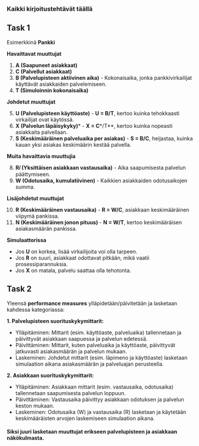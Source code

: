 ### Kaikki kirjoitustehtävät täällä

## Task 1

Esimerkkinä __Pankki__


 **Havaittavat muuttujat**

1. **A (Saapuneet asiakkaat)**
2. **C (Palvellut asiakkaat)**
3. **B (Palvelupisteen aktiivinen aika)** - Kokonaisaika, jonka pankkivirkailijat käyttävät asiakkaiden palvelemiseen.
4. **T (Simuloinnin kokonaisaika)**

**Johdetut muuttujat**

5. **U (Palvelupisteen käyttöaste)** - **U = B/T**, kertoo kuinka tehokkaasti virkailijat ovat käytössä.
6. **X (Palvelun läpäisykyky)**\* - ****X = C****\*/T\*\*, kertoo kuinka nopeasti asiakkaita palvellaan.
7. **S (Keskimääräinen palveluaika per asiakas)** - **S = B/C**, heijastaa, kuinka kauan yksi asiakas keskimäärin kestää palvella.

**Muita havaittavia muuttujia**

8. **R𝑖 (Yksittäisen asiakkaan vastausaika)** - Aika saapumisesta palvelun päättymiseen.
9. **W (Odotusaika, kumulatiivinen)** - Kaikkien asiakkaiden odotusaikojen summa.

**Lisäjohdetut muuttujat**

10. **R (Keskimääräinen vastausaika)** - **R = W/C**, asiakkaan keskimääräinen viipymä pankissa.
11. **N (Keskimääräinen jonon pituus)** - **N = W/T**, kertoo keskimääräisen asiakasmäärän pankissa.

**Simulaattorissa**

- Jos **U** on korkea, lisää virkailijoita voi olla tarpeen.
- Jos **R** on suuri, asiakkaat odottavat pitkään, mikä vaatii prosessiparannuksia.
- Jos **X** on matala, palvelu saattaa olla tehotonta.

## Task 2

Yleensä __performance measures__ ylläpidetään/päivitetään ja lasketaan kahdessa kategoriassa:

**1. Palvelupisteen suorituskykymittarit:**
- Ylläpitäminen: Mittarit (esim. käyttöaste, palveluaika) tallennetaan ja päivittyvät asiakkaan saapuessa ja palvelun edetessä.
- Päivittäminen: Mittarit, kuten palveluaika ja käyttöaste, päivittyvät jatkuvasti asiakasmäärän ja palvelun mukaan.
- Laskeminen: Johdetut mittarit (esim. läpimeno ja käyttöaste) lasketaan simulaation aikana asiakasmäärän ja palveluajan perusteella.

**2. Asiakkaan suorituskykymittarit:**
- Ylläpitäminen: Asiakkaan mittarit (esim. vastausaika, odotusaika) tallennetaan saapumisesta palvelun loppuun.
- Päivittäminen: Vastausaika päivittyy asiakkaan odotuksen ja palvelun keston mukaan.
- Laskeminen: Odotusaika (W) ja vastausaika (R) lasketaan ja käytetään keskimääräisten arvojen laskemiseen simulaation aikana.

#### __Siksi juuri lasketaan muuttujat erikseen palvelupisteen ja asiakkaan näkökulmasta.__

